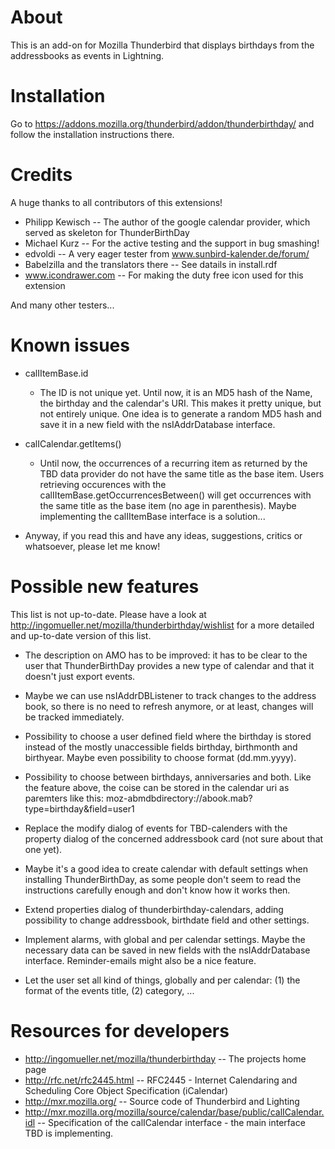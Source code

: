 # About

This is an add-on for Mozilla Thunderbird that displays birthdays from the
addressbooks as events in Lightning.


# Installation

Go to https://addons.mozilla.org/thunderbird/addon/thunderbirthday/ and follow
the installation instructions there.


# Credits

A huge thanks to all contributors of this extensions!

* Philipp Kewisch -- The author of the google calendar provider, which
  served as skeleton for ThunderBirthDay
* Michael Kurz -- For the active testing and the support in bug smashing!
* edvoldi -- A very eager tester from www.sunbird-kalender.de/forum/
* Babelzilla and the translators there -- See datails in install.rdf
* www.icondrawer.com -- For making the duty free icon used for this extension

And many other testers...


# Known issues

* calIItemBase.id
    - The ID is not unique yet. Until now, it is an MD5 hash of the Name,
      the birthday and the calendar's URI. This makes it pretty unique, but
      not entirely unique. One idea is to generate a random MD5 hash and
      save it in a new field with the nsIAddrDatabase interface.

* calICalendar.getItems()
    - Until now, the occurrences of a recurring item as returned by the
      TBD data provider do not have the same title as the base item. Users
      retrieving occurences with the calIItemBase.getOccurrencesBetween()
      will get occurrences with the same title as the base item (no age in
      parenthesis). Maybe implementing the calIItemBase interface is a
      solution...

* Anyway, if you read this and have any ideas, suggestions, critics or
  whatsoever, please let me know!


# Possible new features

This list is not up-to-date. Please have a look at
http://ingomueller.net/mozilla/thunderbirthday/wishlist for a more detailed and
up-to-date version of this list.

* The description on AMO has to be improved: it has to be clear to the user
  that ThunderBirthDay provides a new type of calendar and that it doesn't
  just export events.

* Maybe we can use nsIAddrDBListener to track changes to the address
  book, so there is no need to refresh anymore, or at least, changes
  will be tracked immediately.

* Possibility to choose a user defined field where the birthday is
  stored instead of the mostly unaccessible fields birthday, birthmonth
  and birthyear. Maybe even possibility to choose format (dd.mm.yyyy).

* Possibility to choose between birthdays, anniversaries and both. Like
  the feature above, the coise can be stored in the calendar uri as
  paremters like this: moz-abmdbdirectory://abook.mab?type=birthday&field=user1

* Replace the modify dialog of events for TBD-calenders with the
  property dialog of the concerned addressbook card (not sure about
  that one yet).

* Maybe it's a good idea to create calendar with default settings when
  installing ThunderBirthDay, as some people don't seem to read the
  instructions carefully enough and don't know how it works then.

* Extend properties dialog of thunderbirthday-calendars, adding possibility
  to change addressbook, birthdate field and other settings.

* Implement alarms, with global and per calendar settings. Maybe the
  necessary data can be saved in new fields with the nsIAddrDatabase
  interface. Reminder-emails might also be a nice feature.

* Let the user set all kind of things, globally and per calendar:
  (1) the format of the events title, (2) category, ...


# Resources for developers

* http://ingomueller.net/mozilla/thunderbirthday -- The projects home page
* http://rfc.net/rfc2445.html -- RFC2445 - Internet Calendaring and
  Scheduling Core Object Specification (iCalendar)
* http://mxr.mozilla.org/ -- Source code of Thunderbird and Lighting
* http://mxr.mozilla.org/mozilla/source/calendar/base/public/calICalendar.idl --
  Specification of the calICalendar interface - the main interface TBD is
  implementing.

